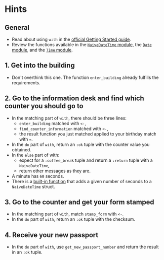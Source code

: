 # Hints

## General

- Read about using `with` in the [official Getting Started guide][getting-started-with].
- Review the functions available in the [`NaiveDateTime` module][naive-date-time], the [`Date` module][date], and the [`Time` module][time].

## 1. Get into the building

- Don't overthink this one. The function `enter_building` already fulfills the requirements.

## 2. Go to the information desk and find which counter you should go to

- In the matching part of `with`, there should be three lines:
    - `enter_building` matched with `<-`,
    - `find_counter_information` matched with `<-`,
    - the result function you just matched applied to your birthday match with `=`.
- In the `do` part of `with`, return an `:ok` tuple with the counter value you obtained.
- In the `else` part of with:
    - expect for a `:coffee_break` tuple and return a `:return` tuple with a `NaiveDateTime`,
    - return other messages as they are.
- A minute has `60` seconds.
- There is a [built-in function][naive-date-time-add] that adds a given number of seconds to a `NaiveDateTime` struct.

## 3. Go to the counter and get your form stamped

- In the matching part of `with`, match `stamp_form` with `<-`.
- In the `do` part of `with`, return an `:ok` tuple with the checksum.

## 4. Receive your new passport

- In the `do` part of `with`, use `get_new_passport_number` and return the result in an `:ok` tuple.

[with]: https://hexdocs.pm/elixir/Kernel.SpecialForms.html#with/1
[getting-started-with]: https://elixir-lang.org/getting-started/mix-otp/docs-tests-and-with.html#with
[naive-date-time]: https://hexdocs.pm/elixir/NaiveDateTime.html
[time]: https://hexdocs.pm/elixir/Time.html
[date]: https://hexdocs.pm/elixir/Date.html
[naive-date-time-add]: https://hexdocs.pm/elixir/NaiveDateTime.html#add/3


